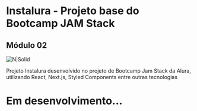 # Instalura - Projeto base do Bootcamp JAM Stack

## Módulo 02

![N|Solid](https://github.com/alura-challenges/instalura-base/raw/main/_docs/projeto-base.png)

Projeto Instalura desenvolvido no projeto de Bootcamp Jam Stack da Alura, utilizando React, Next.js, Styled Components entre outras tecnologias


# Em desenvolvimento...

